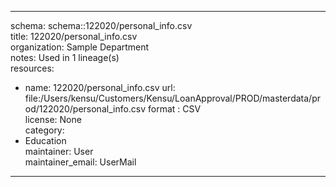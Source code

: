 


---  
schema: schema::122020/personal_info.csv  
title: 122020/personal_info.csv  
organization: Sample Department  
notes: Used in 1 lineage(s)  
resources:  
  - name: 122020/personal_info.csv 
    url: file:/Users/kensu/Customers/Kensu/LoanApproval/PROD/masterdata/prod/122020/personal_info.csv 
    format : CSV  
license: None  
category:
  - Education  
maintainer: User  
maintainer_email: UserMail  
---